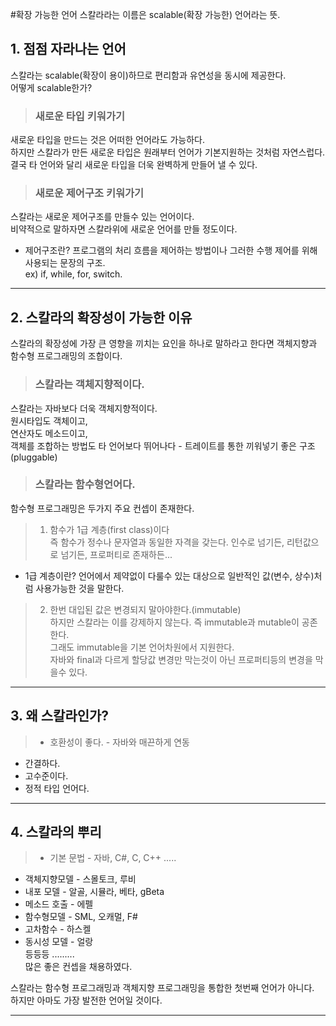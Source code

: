 #확장 가능한 언어
스칼라라는 이름은 scalable(확장 가능한) 언어라는 뜻.

## 1. 점점 자라나는 언어
스칼라는 scalable(확장이 용이)하므로 편리함과 유연성을 동시에 제공한다.  
어떻게 scalable한가?

> ### 새로운 타입 키워가기
새로운 타입을 만드는 것은 어떠한 언어라도 가능하다.  
하지만 스칼라가 만든 새로운 타입은 원래부터 언어가 기본지원하는 것처럼 자연스럽다.  
결국 타 언어와 달리 새로운 타입을 더욱 완벽하게 만들어 낼 수 있다.  

> ### 새로운 제어구조 키워가기
스칼라는 새로운 제어구조를 만들수 있는 언어이다.   
비약적으로 말하자면 스칼라위에 새로운 언어를 만들 정도이다.    
* 제어구조란? 프로그램의 처리 흐름을 제어하는 방법이나 그러한 수행 제어를 위해 사용되는 문장의 구조.  
ex) if, while, for, switch.  

----------------------------

## 2. 스칼라의 확장성이 가능한 이유
스칼라의 확장성에 가장 큰 영향을 끼치는 요인을 하나로 말하라고 한다면 객체지향과 함수형 프로그래밍의 조합이다.

> ### 스칼라는 객체지향적이다.
스칼라는 자바보다 더욱 객체지향적이다.  
원시타입도 객체이고,  
연산자도 메소드이고,  
객체를 조합하는 방법도 타 언어보다 뛰어나다 - 트레이트를 통한 끼워넣기 좋은 구조(pluggable)  

> ### 스칼라는 함수형언어다.
함수형 프로그래밍은 두가지 주요 컨셉이 존재한다.  
> 1. 함수가 1급 계층(first class)이다    
즉 함수가 정수나 문자열과 동일한 자격을 갖는다. 인수로 넘기든, 리턴값으로 넘기든, 프로퍼티로 존재하든...  
* 1급 계층이란? 언어에서 제약없이 다룰수 있는 대상으로 일반적인 값(변수, 상수)처럼 사용가능한 것을 말한다.  

> 2. 한번 대입된 값은 변경되지 말아야한다.(immutable)  
하지만 스칼라는 이를 강제하지 않는다. 즉 immutable과 mutable이 공존한다.    
그래도 immutable을 기본 언어차원에서 지원한다.    
자바와 final과 다르게 할당값 변경만 막는것이 아닌 프로퍼티등의 변경을 막을수 있다.    

----------------------------
 
## 3. 왜 스칼라인가?
> * 호환성이 좋다. - 자바와 매끈하게 연동  
* 간결하다.  
* 고수준이다.  
* 정적 타입 언어다.  

----------------------------
 
## 4. 스칼라의 뿌리
> * 기본 문법 - 자바, C#, C, C++ .....  
* 객체지향모델 - 스몰토크, 루비  
* 내포 모델 - 알골, 시뮬라, 베타, gBeta  
* 메소드 호출 - 에펠  
* 함수형모델 - SML, 오캐멀, F#  
* 고차함수 - 하스켈  
* 동시성 모델 - 얼랑  
등등등 .........  
많은 좋은 컨셉을 채용하였다.  
 
스칼라는 함수형 프로그래밍과 객체지향 프로그래밍을 통합한 첫번째 언어가 아니다.  
하지만 아마도 가장 발전한 언어일 것이다.  

----------------------------
 

